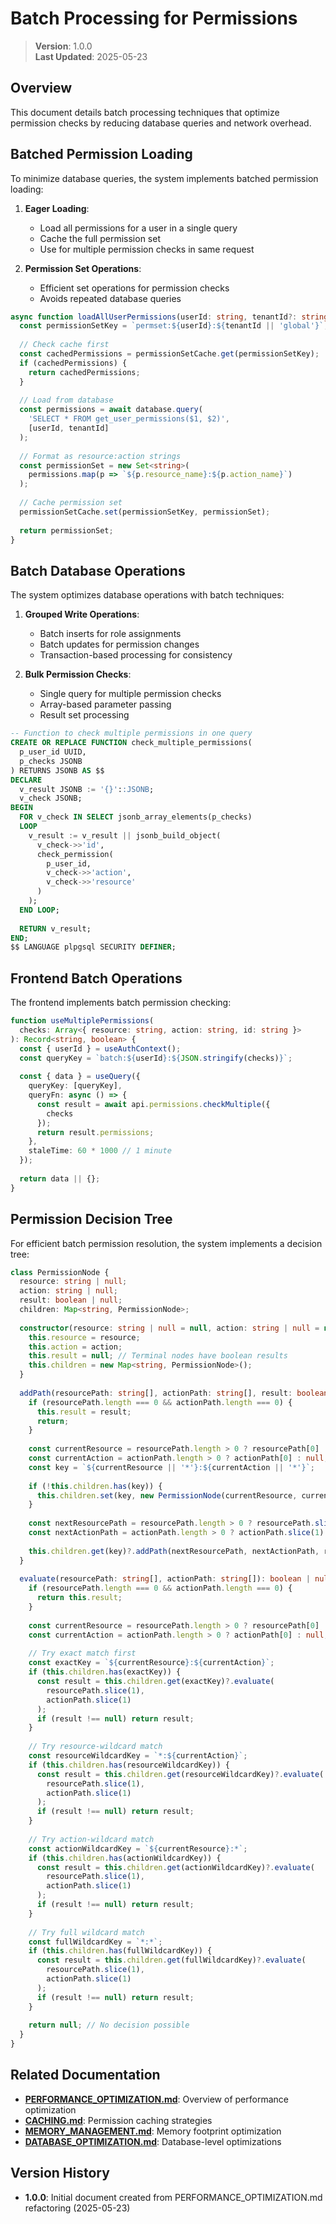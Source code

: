 
# Batch Processing for Permissions

> **Version**: 1.0.0  
> **Last Updated**: 2025-05-23

## Overview

This document details batch processing techniques that optimize permission checks by reducing database queries and network overhead.

## Batched Permission Loading

To minimize database queries, the system implements batched permission loading:

1. **Eager Loading**:
   - Load all permissions for a user in a single query
   - Cache the full permission set
   - Use for multiple permission checks in same request

2. **Permission Set Operations**:
   - Efficient set operations for permission checks
   - Avoids repeated database queries

```typescript
async function loadAllUserPermissions(userId: string, tenantId?: string): Promise<Set<string>> {
  const permissionSetKey = `permset:${userId}:${tenantId || 'global'}`;
  
  // Check cache first
  const cachedPermissions = permissionSetCache.get(permissionSetKey);
  if (cachedPermissions) {
    return cachedPermissions;
  }
  
  // Load from database
  const permissions = await database.query(
    'SELECT * FROM get_user_permissions($1, $2)',
    [userId, tenantId]
  );
  
  // Format as resource:action strings
  const permissionSet = new Set<string>(
    permissions.map(p => `${p.resource_name}:${p.action_name}`)
  );
  
  // Cache permission set
  permissionSetCache.set(permissionSetKey, permissionSet);
  
  return permissionSet;
}
```

## Batch Database Operations

The system optimizes database operations with batch techniques:

1. **Grouped Write Operations**:
   - Batch inserts for role assignments
   - Batch updates for permission changes
   - Transaction-based processing for consistency

2. **Bulk Permission Checks**:
   - Single query for multiple permission checks
   - Array-based parameter passing
   - Result set processing

```sql
-- Function to check multiple permissions in one query
CREATE OR REPLACE FUNCTION check_multiple_permissions(
  p_user_id UUID,
  p_checks JSONB
) RETURNS JSONB AS $$
DECLARE
  v_result JSONB := '{}'::JSONB;
  v_check JSONB;
BEGIN
  FOR v_check IN SELECT jsonb_array_elements(p_checks)
  LOOP
    v_result := v_result || jsonb_build_object(
      v_check->>'id',
      check_permission(
        p_user_id,
        v_check->>'action',
        v_check->>'resource'
      )
    );
  END LOOP;
  
  RETURN v_result;
END;
$$ LANGUAGE plpgsql SECURITY DEFINER;
```

## Frontend Batch Operations

The frontend implements batch permission checking:

```typescript
function useMultiplePermissions(
  checks: Array<{ resource: string, action: string, id: string }>
): Record<string, boolean> {
  const { userId } = useAuthContext();
  const queryKey = `batch:${userId}:${JSON.stringify(checks)}`;
  
  const { data } = useQuery({
    queryKey: [queryKey],
    queryFn: async () => {
      const result = await api.permissions.checkMultiple({
        checks
      });
      return result.permissions;
    },
    staleTime: 60 * 1000 // 1 minute
  });
  
  return data || {};
}
```

## Permission Decision Tree

For efficient batch permission resolution, the system implements a decision tree:

```typescript
class PermissionNode {
  resource: string | null;
  action: string | null;
  result: boolean | null;
  children: Map<string, PermissionNode>;
  
  constructor(resource: string | null = null, action: string | null = null) {
    this.resource = resource;
    this.action = action;
    this.result = null; // Terminal nodes have boolean results
    this.children = new Map<string, PermissionNode>();
  }
  
  addPath(resourcePath: string[], actionPath: string[], result: boolean): void {
    if (resourcePath.length === 0 && actionPath.length === 0) {
      this.result = result;
      return;
    }
    
    const currentResource = resourcePath.length > 0 ? resourcePath[0] : null;
    const currentAction = actionPath.length > 0 ? actionPath[0] : null;
    const key = `${currentResource || '*'}:${currentAction || '*'}`;
    
    if (!this.children.has(key)) {
      this.children.set(key, new PermissionNode(currentResource, currentAction));
    }
    
    const nextResourcePath = resourcePath.length > 0 ? resourcePath.slice(1) : [];
    const nextActionPath = actionPath.length > 0 ? actionPath.slice(1) : [];
    
    this.children.get(key)?.addPath(nextResourcePath, nextActionPath, result);
  }
  
  evaluate(resourcePath: string[], actionPath: string[]): boolean | null {
    if (resourcePath.length === 0 && actionPath.length === 0) {
      return this.result;
    }
    
    const currentResource = resourcePath.length > 0 ? resourcePath[0] : null;
    const currentAction = actionPath.length > 0 ? actionPath[0] : null;
    
    // Try exact match first
    const exactKey = `${currentResource}:${currentAction}`;
    if (this.children.has(exactKey)) {
      const result = this.children.get(exactKey)?.evaluate(
        resourcePath.slice(1), 
        actionPath.slice(1)
      );
      if (result !== null) return result;
    }
    
    // Try resource-wildcard match
    const resourceWildcardKey = `*:${currentAction}`;
    if (this.children.has(resourceWildcardKey)) {
      const result = this.children.get(resourceWildcardKey)?.evaluate(
        resourcePath.slice(1), 
        actionPath.slice(1)
      );
      if (result !== null) return result;
    }
    
    // Try action-wildcard match
    const actionWildcardKey = `${currentResource}:*`;
    if (this.children.has(actionWildcardKey)) {
      const result = this.children.get(actionWildcardKey)?.evaluate(
        resourcePath.slice(1), 
        actionPath.slice(1)
      );
      if (result !== null) return result;
    }
    
    // Try full wildcard match
    const fullWildcardKey = `*:*`;
    if (this.children.has(fullWildcardKey)) {
      const result = this.children.get(fullWildcardKey)?.evaluate(
        resourcePath.slice(1), 
        actionPath.slice(1)
      );
      if (result !== null) return result;
    }
    
    return null; // No decision possible
  }
}
```

## Related Documentation

- **[PERFORMANCE_OPTIMIZATION.md](PERFORMANCE_OPTIMIZATION.md)**: Overview of performance optimization
- **[CACHING.md](CACHING.md)**: Permission caching strategies
- **[MEMORY_MANAGEMENT.md](MEMORY_MANAGEMENT.md)**: Memory footprint optimization
- **[DATABASE_OPTIMIZATION.md](DATABASE_OPTIMIZATION.md)**: Database-level optimizations

## Version History

- **1.0.0**: Initial document created from PERFORMANCE_OPTIMIZATION.md refactoring (2025-05-23)
